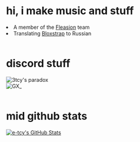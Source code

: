 

<html>
    
<div align="left">
    <h1>hi, i make music and stuff</h1>
        <li>A member of the <a href="https://github.com/fleasion/">Fleasion</a> team</li>
        <li>Translating <a href="https://github.com/pizzaboxer/bloxstrap/">Bloxstrap</a> to Russian</li>
    <br>
</div>

    
<div>
    <h1>discord stuff</h1>
    <img src="http://invidget.switchblade.xyz/UhQrGQUgxy" alt="3tcy's paradox">
    <br>
    <img src="http://invidget.switchblade.xyz/ZH6TcsszrB" alt="GX_">
</div>

<br>

<div>
    <h1>mid github stats</h1>
    <a href="https://github.com/anuraghazra/github-readme-stats">
        <img src="https://github-readme-stats.vercel.app/api?username=e-tcy&theme=radical&show_icons=true&hide_border=true&count_private=true" alt="e-tcy's GitHub Stats" />
    </a>
</div>

</html>

